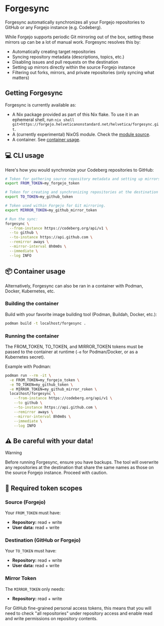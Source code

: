# Forgesync

Forgesync automatically synchronizes all your Forgejo repositories to GitHub or any Forgejo instance (e.g. Codeberg).

While Forgejo supports periodic Git mirroring out of the box, setting these mirrors up can be a lot of manual work. Forgesync resolves this by:

* Automatically creating target repositories  
* Syncing repository metadata (descriptions, topics, etc.)  
* Disabling issues and pull requests on the destination  
* Setting up mirrors directly within the source Forgejo instance  
* Filtering out forks, mirrors, and private repositories (only syncing what matters)

## Getting Forgesync

Forgesync is currently available as:

* A Nix package provided as part of this Nix flake. To use it in an ephemeral shell, run `nix shell git+https://forgejo.helveticanonstandard.net/helvetica/forgesync.git`.
* A (currently experimental) NixOS module. Check the [module source](module.nix).
* A container. See [container usage](#container-usage).

## 💻 CLI usage

Here's how you would synchronize your Codeberg repositories to GitHub:

```bash
# Token for gathering source repository metadata and setting up mirrors.
export FROM_TOKEN=my_forgejo_token

# Token for creating and synchronizing repositories at the destination of your choosing.
export TO_TOKEN=my_github_token

# Token used within Forgejo for Git mirroring.
export MIRROR_TOKEN=my_github_mirror_token

# Run the sync:
forgesync \
  --from-instance https://codeberg.org/api/v1 \
  --to github \
  --to-instance https://api.github.com \
  --remirror aways \
  --mirror-interval 8h0m0s \
  --immediate \
  --log INFO
```

## 📦 Container usage

Alternatively, Forgesync can also be ran in a container with Podman, Docker, Kubernetes, etc.

### Building the container

Build with your favorite image building tool (Podman, Buildah, Docker, etc.):

```bash
podman build -t localhost/forgesync .
```

### Running the container

The FROM_TOKEN, TO_TOKEN, and MIRROR_TOKEN tokens must be passed to the container at runtime (`-e` for Podman/Docker, or as a Kubernetes secret).

Example with Podman:

```bash
podman run --rm -it \
  -e FROM_TOKEN=my_forgejo_token \
  -e TO_TOKEN=my_github_token \
  -e MIRROR_TOKEN=my_github_mirror_roken \
  localhost/forgesync \
    --from-instance https://codeberg.org/api/v1 \
    --to github \
    --to-instance https://api.github.com \
    --remirror aways \
    --mirror-interval 8h0m0s \
    --immediate \
    --log INFO
```

## ⚠️ Be careful with your data!

> [!WARNING]
> Before running Forgesync, ensure you have backups. The tool will overwrite any repositories at the destination that share the same names as those on the source Forgejo instance. Proceed with caution.

## 🔑 Required token scopes

### Source (Forgejo)

Your `FROM_TOKEN` must have:

* **Repository:** read + write
* **User data:** read + write

### Destination (GitHub or Forgejo)

Your `TO_TOKEN` must have:

* **Repository:** read + write  
* **User data:** read + write

### Mirror Token

The `MIRROR_TOKEN` only needs:

* **Repository:** read + write

For GitHub fine-grained personal access tokens, this means that you will need to check "all repositories" under repository access and enable read and write permissions on repository contents.

